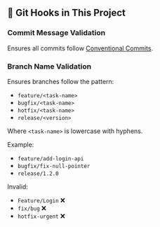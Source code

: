 ## 🚀 Git Hooks in This Project

### Commit Message Validation
Ensures all commits follow [Conventional Commits](https://www.conventionalcommits.org/).

### Branch Name Validation
Ensures branches follow the pattern:

- `feature/<task-name>`
- `bugfix/<task-name>`
- `hotfix/<task-name>`
- `release/<version>`

Where `<task-name>` is lowercase with hyphens.

Example:
- `feature/add-login-api`
- `bugfix/fix-null-pointer`
- `release/1.2.0`

Invalid:
- `Feature/Login` ❌
- `fix/bug` ❌
- `hotfix-urgent` ❌